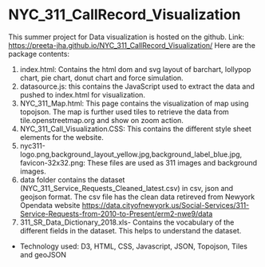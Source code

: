 # NYC_311_CallRecord_Visualization

This summer project for Data visualization is hosted on the github. 
Link: https://preeta-jha.github.io/NYC_311_CallRecord_Visualization/
Here are the package contents:
1.	index.html: Contains the html dom and svg layout of barchart, lollypop chart, pie chart, donut chart and force simulation.
2.	datasource.js: this contains the JavaScript used to extract the data and pushed to index.html for visualization.
3.	NYC_311_Map.html: This page contains the visualization of map using topojson. The map is further used tiles to retrieve the data from tile.openstreetmap.org and show on zoom action.
4.	NYC_311_Call_Visualization.CSS: This contains the different style sheet elements for the website.
5.	nyc311-logo.png,background_layout_yellow.jpg,background_label_blue.jpg, favicon-32x32.png: These files are used as 311 images and background images.
6.	data folder contains the dataset (NYC_311_Service_Requests_Cleaned_latest.csv) in csv, json and geojson format. The csv file has the clean data retireved from Newyork Opendata website  https://data.cityofnewyork.us/Social-Services/311-Service-Requests-from-2010-to-Present/erm2-nwe9/data
7.	311_SR_Data_Dictionary_2018.xls- Contains the vocabulary of the different fields in the dataset. This helps to understand the dataset.
* Technology used: D3, HTML, CSS, Javascript, JSON, Topojson, Tiles and geoJSON
